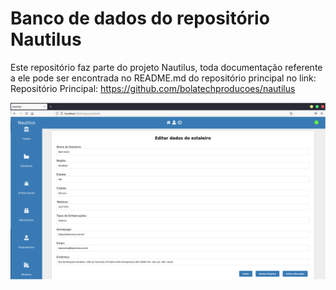 # Banco de dados do repositório Nautilus
Este repositório faz parte do projeto Nautilus, toda documentação referente a ele pode ser encontrada no README.md do repositório principal no link:
Repositório Principal: https://github.com/bolatechproducoes/nautilus

![nautilus](https://github.com/bolatechproducoes/nautilus/blob/main/cadastro.png)
